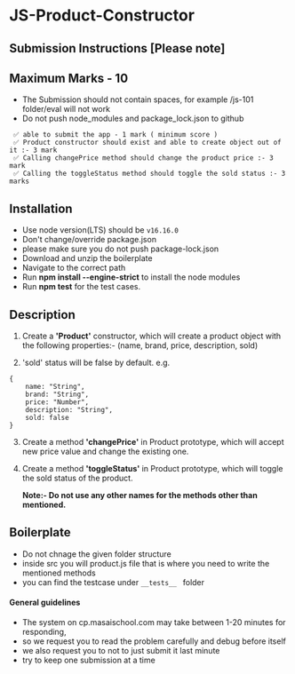 # JS-Product-Constructor

## Submission Instructions [Please note]

## Maximum Marks - 10

- The Submission should not contain spaces, for example /js-101 folder/eval will not work
- Do not push node_modules and package_lock.json to github

```
 ✅ able to submit the app - 1 mark ( minimum score )
 ✅ Product constructor should exist and able to create object out of it :- 3 mark
 ✅ Calling changePrice method should change the product price :- 3 mark
 ✅ Calling the toggleStatus method should toggle the sold status :- 3 marks
```

## Installation

- Use node version(LTS) should be `v16.16.0`
- Don't change/override package.json
- please make sure you do not push package-lock.json
- Download and unzip the boilerplate
- Navigate to the correct path
- Run **npm install --engine-strict** to install the node modules
- Run **npm test** for the test cases.

## Description

1. Create a **'Product'** constructor, which will create a product object with the following properties:- (name, brand, price, description, sold)

2. 'sold' status will be false by default. e.g.

```
{
    name: "String",
    brand: "String",
    price: "Number",
    description: "String",
    sold: false
}
```

3. Create a method **'changePrice'** in Product prototype, which will accept new price value and change the existing one.

4. Create a method **'toggleStatus'** in Product prototype, which will toggle the sold status of the product.

   **Note:- Do not use any other names for the methods other than mentioned.**

####

## Boilerplate

- Do not chnage the given folder structure
- inside src you will product.js file that is where you need to write the mentioned methods
- you can find the testcase under `__tests__ ` folder

#### General guidelines

- The system on cp.masaischool.com may take between 1-20 minutes for responding,
- so we request you to read the problem carefully and debug before itself
- we also request you to not to just submit it last minute
- try to keep one submission at a time
